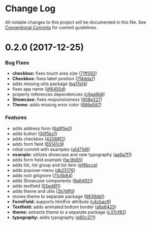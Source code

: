 # Change Log

All notable changes to this project will be documented in this file.
See [Conventional Commits](https://conventionalcommits.org) for commit guidelines.

<a name="0.2.0"></a>
# 0.2.0 (2017-12-25)


### Bug Fixes

* **checkbox:** fixes touch area size ([71ff592](https://github.com/aimed/hydrokit/commit/71ff592))
* **Checkbox:** fixes label position ([7f4dda7](https://github.com/aimed/hydrokit/commit/7f4dda7))
* adds missing utils package ([ba17a14](https://github.com/aimed/hydrokit/commit/ba17a14))
* fixes app name ([4f6450d](https://github.com/aimed/hydrokit/commit/4f6450d))
* properly references dependencies ([c9aa9b6](https://github.com/aimed/hydrokit/commit/c9aa9b6))
* **Showcase:** fixes responsiveness ([908e227](https://github.com/aimed/hydrokit/commit/908e227))
* **Theme:** adds missing error color ([886e587](https://github.com/aimed/hydrokit/commit/886e587))


### Features

* adds address form ([6a9f5e0](https://github.com/aimed/hydrokit/commit/6a9f5e0))
* adds button ([00f5bcf](https://github.com/aimed/hydrokit/commit/00f5bcf))
* adds checkbox ([42088f2](https://github.com/aimed/hydrokit/commit/42088f2))
* adds form field ([65141c9](https://github.com/aimed/hydrokit/commit/65141c9))
* initial commit with examples ([a1d71d6](https://github.com/aimed/hydrokit/commit/a1d71d6))
* **example:** utilizes showcase and new typography ([aa6a7f1](https://github.com/aimed/hydrokit/commit/aa6a7f1))
* adds form field example ([fac9b85](https://github.com/aimed/hydrokit/commit/fac9b85))
* adds list, list group and list item ([e16bcca](https://github.com/aimed/hydrokit/commit/e16bcca))
* adds popover-menu ([db25176](https://github.com/aimed/hydrokit/commit/db25176))
* adds root gitignore ([71c6b64](https://github.com/aimed/hydrokit/commit/71c6b64))
* adds Showcase components ([8a64921](https://github.com/aimed/hydrokit/commit/8a64921))
* adds textfield ([55ed8f1](https://github.com/aimed/hydrokit/commit/55ed8f1))
* adds theme and utils ([2b7dff0](https://github.com/aimed/hydrokit/commit/2b7dff0))
* moves theme to separate package ([6839dbf](https://github.com/aimed/hydrokit/commit/6839dbf))
* **FormField:** supports htmlFor attribute ([c4cbac9](https://github.com/aimed/hydrokit/commit/c4cbac9))
* **Textfield:** adds animated bottom border ([a6e6425](https://github.com/aimed/hydrokit/commit/a6e6425))
* **theme:** extracts theme to a separate package ([c37cf82](https://github.com/aimed/hydrokit/commit/c37cf82))
* **typography:** adds typography ([e80c371](https://github.com/aimed/hydrokit/commit/e80c371))
